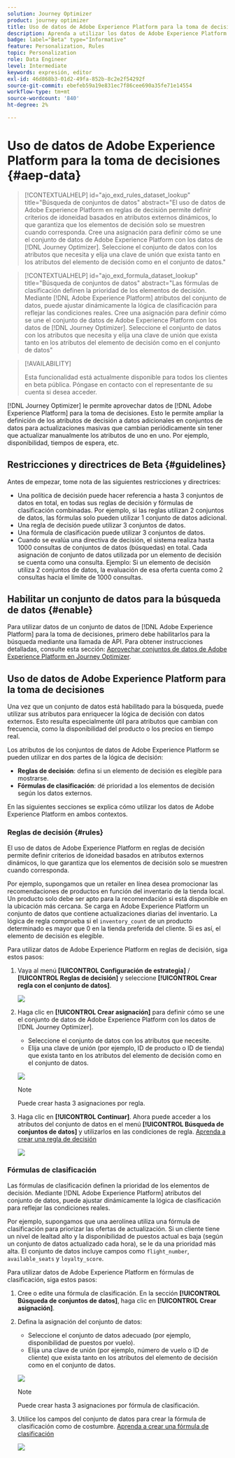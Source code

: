 ```yaml
---
solution: Journey Optimizer
product: journey optimizer
title: Uso de datos de Adobe Experience Platform para la toma de decisiones (Beta)
description: Aprenda a utilizar los datos de Adobe Experience Platform para la toma de decisiones.
badge: label="Beta" type="Informative"
feature: Personalization, Rules
topic: Personalization
role: Data Engineer
level: Intermediate
keywords: expresión, editor
exl-id: 46d868b3-01d2-49fa-852b-8c2e2f54292f
source-git-commit: ebefeb59a19e831ec7f86cee690a35fe71e14554
workflow-type: tm+mt
source-wordcount: '840'
ht-degree: 2%

---
```


# Uso de datos de Adobe Experience Platform para la toma de decisiones {#aep-data}

>[!CONTEXTUALHELP]
>id="ajo_exd_rules_dataset_lookup"
>title="Búsqueda de conjuntos de datos"
>abstract="El uso de datos de Adobe Experience Platform en reglas de decisión permite definir criterios de idoneidad basados en atributos externos dinámicos, lo que garantiza que los elementos de decisión solo se muestren cuando corresponda. Cree una asignación para definir cómo se une el conjunto de datos de Adobe Experience Platform con los datos de [!DNL Journey Optimizer]. Seleccione el conjunto de datos con los atributos que necesita y elija una clave de unión que exista tanto en los atributos del elemento de decisión como en el conjunto de datos."

>[!CONTEXTUALHELP]
>id="ajo_exd_formula_dataset_lookup"
>title="Búsqueda de conjuntos de datos"
>abstract="Las fórmulas de clasificación definen la prioridad de los elementos de decisión. Mediante [!DNL Adobe Experience Platform] atributos del conjunto de datos, puede ajustar dinámicamente la lógica de clasificación para reflejar las condiciones reales. Cree una asignación para definir cómo se une el conjunto de datos de Adobe Experience Platform con los datos de [!DNL Journey Optimizer]. Seleccione el conjunto de datos con los atributos que necesita y elija una clave de unión que exista tanto en los atributos del elemento de decisión como en el conjunto de datos"

>[!AVAILABILITY]
>
>Esta funcionalidad está actualmente disponible para todos los clientes en beta pública. Póngase en contacto con el representante de su cuenta si desea acceder.

[!DNL Journey Optimizer] le permite aprovechar datos de [!DNL Adobe Experience Platform] para la toma de decisiones. Esto le permite ampliar la definición de los atributos de decisión a datos adicionales en conjuntos de datos para actualizaciones masivas que cambian periódicamente sin tener que actualizar manualmente los atributos de uno en uno. Por ejemplo, disponibilidad, tiempos de espera, etc.

## Restricciones y directrices de Beta {#guidelines}

Antes de empezar, tome nota de las siguientes restricciones y directrices:

* Una política de decisión puede hacer referencia a hasta 3 conjuntos de datos en total, en todas sus reglas de decisión y fórmulas de clasificación combinadas. Por ejemplo, si las reglas utilizan 2 conjuntos de datos, las fórmulas solo pueden utilizar 1 conjunto de datos adicional.
* Una regla de decisión puede utilizar 3 conjuntos de datos.
* Una fórmula de clasificación puede utilizar 3 conjuntos de datos.
* Cuando se evalúa una directiva de decisión, el sistema realiza hasta 1000 consultas de conjuntos de datos (búsquedas) en total. Cada asignación de conjunto de datos utilizada por un elemento de decisión se cuenta como una consulta. Ejemplo: Si un elemento de decisión utiliza 2 conjuntos de datos, la evaluación de esa oferta cuenta como 2 consultas hacia el límite de 1000 consultas.

## Habilitar un conjunto de datos para la búsqueda de datos {#enable}

Para utilizar datos de un conjunto de datos de [!DNL Adobe Experience Platform] para la toma de decisiones, primero debe habilitarlos para la búsqueda mediante una llamada de API. Para obtener instrucciones detalladas, consulte esta sección: [Aprovechar conjuntos de datos de Adobe Experience Platform en Journey Optimizer](../data/lookup-aep-data.md).

## Uso de datos de Adobe Experience Platform para la toma de decisiones

Una vez que un conjunto de datos está habilitado para la búsqueda, puede utilizar sus atributos para enriquecer la lógica de decisión con datos externos. Esto resulta especialmente útil para atributos que cambian con frecuencia, como la disponibilidad del producto o los precios en tiempo real.

Los atributos de los conjuntos de datos de Adobe Experience Platform se pueden utilizar en dos partes de la lógica de decisión:

* **Reglas de decisión**: defina si un elemento de decisión es elegible para mostrarse.
* **Fórmulas de clasificación**: dé prioridad a los elementos de decisión según los datos externos.

En las siguientes secciones se explica cómo utilizar los datos de Adobe Experience Platform en ambos contextos.

### Reglas de decisión {#rules}

El uso de datos de Adobe Experience Platform en reglas de decisión permite definir criterios de idoneidad basados en atributos externos dinámicos, lo que garantiza que los elementos de decisión solo se muestren cuando corresponda.

Por ejemplo, supongamos que un retailer en línea desea promocionar las recomendaciones de productos en función del inventario de la tienda local. Un producto solo debe ser apto para la recomendación si está disponible en la ubicación más cercana. Se carga en Adobe Experience Platform un conjunto de datos que contiene actualizaciones diarias del inventario. La lógica de regla comprueba si el `inventory_count` de un producto determinado es mayor que 0 en la tienda preferida del cliente. Si es así, el elemento de decisión es elegible.

Para utilizar datos de Adobe Experience Platform en reglas de decisión, siga estos pasos:

1. Vaya al menú **[!UICONTROL Configuración de estrategia]** / **[!UICONTROL Reglas de decisión]** y seleccione **[!UICONTROL Crear regla con el conjunto de datos]**.

   ![](assets/exd-lookup-rule.png)

1. Haga clic en **[!UICONTROL Crear asignación]** para definir cómo se une el conjunto de datos de Adobe Experience Platform con los datos de [!DNL Journey Optimizer].

   * Seleccione el conjunto de datos con los atributos que necesite.
   * Elija una clave de unión (por ejemplo, ID de producto o ID de tienda) que exista tanto en los atributos del elemento de decisión como en el conjunto de datos.

   ![](assets/exd-lookup-mapping.png)

   >[!NOTE]
   >
   >Puede crear hasta 3 asignaciones por regla.

1. Haga clic en **[!UICONTROL Continuar]**. Ahora puede acceder a los atributos del conjunto de datos en el menú **[!UICONTROL Búsqueda de conjuntos de datos]** y utilizarlos en las condiciones de regla. [Aprenda a crear una regla de decisión](../experience-decisioning/rules.md#create)

   ![](assets/exd-lookup-menu.png)

### Fórmulas de clasificación

Las fórmulas de clasificación definen la prioridad de los elementos de decisión. Mediante [!DNL Adobe Experience Platform] atributos del conjunto de datos, puede ajustar dinámicamente la lógica de clasificación para reflejar las condiciones reales.

Por ejemplo, supongamos que una aerolínea utiliza una fórmula de clasificación para priorizar las ofertas de actualización. Si un cliente tiene un nivel de lealtad alto y la disponibilidad de puestos actual es baja (según un conjunto de datos actualizado cada hora), se le da una prioridad más alta. El conjunto de datos incluye campos como `flight_number`, `available_seats` y `loyalty_score`.

Para utilizar datos de Adobe Experience Platform en fórmulas de clasificación, siga estos pasos:

1. Cree o edite una fórmula de clasificación. En la sección **[!UICONTROL Búsqueda de conjuntos de datos]**, haga clic en **[!UICONTROL Crear asignación]**.

1. Defina la asignación del conjunto de datos:

   * Seleccione el conjunto de datos adecuado (por ejemplo, disponibilidad de puestos por vuelo).
   * Elija una clave de unión (por ejemplo, número de vuelo o ID de cliente) que exista tanto en los atributos del elemento de decisión como en el conjunto de datos.

   ![](assets/exd-lookup-formula-mapping.png)

   >[!NOTE]
   >
   >Puede crear hasta 3 asignaciones por fórmula de clasificación.

1. Utilice los campos del conjunto de datos para crear la fórmula de clasificación como de costumbre. [Aprenda a crear una fórmula de clasificación](../experience-decisioning/exd-ranking-formulas.md#create-ranking-formula)

   ![](assets/exd-lookup-formula-criteria.png)

